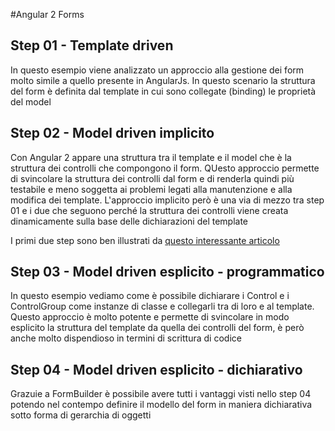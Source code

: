 #Angular 2 Forms

## Step 01 - Template driven
In questo esempio viene analizzato un approccio alla gestione dei form molto simile a quello presente in AngularJs. In questo scenario la struttura del form è definita dal template in cui sono collegate (binding) le proprietà del model

## Step 02 - Model driven implicito
Con Angular 2 appare una struttura tra il template e il model che è la struttura dei controlli che compongono il form. QUesto approccio permette di svincolare la struttura dei controlli dal form e di renderla quindi più testabile e meno soggetta ai problemi legati alla manutenzione e alla modifica dei template. L'approccio implicito però è una via di mezzo tra step 01 e i due che seguono perché la struttura dei controlli viene creata dinamicamente sulla base delle dichiarazioni del template

I primi due step sono ben illustrati da [questo interessante articolo](http://blog.jhades.org/introduction-to-angular-2-forms-template-driven-vs-model-driven/)

## Step 03 - Model driven esplicito - programmatico
In questo esempio vediamo come è possibile dichiarare i Control e i ControlGroup come instanze di classe e collegarli tra di loro e al template. Questo approccio è molto potente e permette di svincolare in modo esplicito la struttura del template da quella dei controlli del form, è però anche molto dispendioso in termini di scrittura di codice

## Step 04 - Model driven esplicito - dichiarativo
Grazuie a FormBuilder è possibile avere tutti i vantaggi visti nello step 04 potendo nel contempo definire il modello del form in maniera dichiarativa sotto forma di gerarchia di oggetti

 